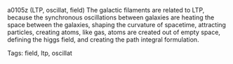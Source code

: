 a0105z
(LTP, oscillat, field)
The galactic filaments are related to LTP, because the synchronous oscillations between galaxies are heating the space between the galaxies, shaping the curvature of spacetime, attracting particles, creating atoms, like gas, atoms are created out of empty space, defining the higgs field, and creating the path integral formulation.


Tags:
  field, ltp, oscillat
